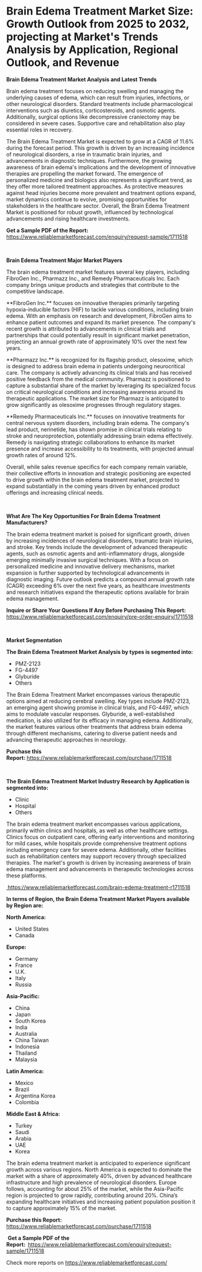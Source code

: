 <p><h1>Brain Edema Treatment Market Size: Growth Outlook from 2025 to 2032, projecting at Market's Trends Analysis by Application, Regional Outlook, and Revenue</h1></p><p><strong>Brain Edema Treatment Market Analysis and Latest Trends</strong></p>
<p><p>Brain edema treatment focuses on reducing swelling and managing the underlying causes of edema, which can result from injuries, infections, or other neurological disorders. Standard treatments include pharmacological interventions such as diuretics, corticosteroids, and osmotic agents. Additionally, surgical options like decompressive craniectomy may be considered in severe cases. Supportive care and rehabilitation also play essential roles in recovery.</p><p>The Brain Edema Treatment Market is expected to grow at a CAGR of 11.6% during the forecast period. This growth is driven by an increasing incidence of neurological disorders, a rise in traumatic brain injuries, and advancements in diagnostic techniques. Furthermore, the growing awareness of brain edema's implications and the development of innovative therapies are propelling the market forward. The emergence of personalized medicine and biologics also represents a significant trend, as they offer more tailored treatment approaches. As protective measures against head injuries become more prevalent and treatment options expand, market dynamics continue to evolve, promising opportunities for stakeholders in the healthcare sector. Overall, the Brain Edema Treatment Market is positioned for robust growth, influenced by technological advancements and rising healthcare investments.</p></p>
<p><strong>Get a Sample PDF of the Report:&nbsp;</strong> <a href="https://www.reliablemarketforecast.com/enquiry/request-sample/1711518?utm_campaign=2717&utm_medium=2&utm_source=Github&utm_content=ia&utm_term=03032025&utm_id=brain-edema-treatment">https://www.reliablemarketforecast.com/enquiry/request-sample/1711518</a></p>
<p>&nbsp;</p>
<p><strong>Brain Edema Treatment Major Market Players</strong></p>
<p><p>The brain edema treatment market features several key players, including FibroGen Inc., Pharmazz Inc., and Remedy Pharmaceuticals Inc. Each company brings unique products and strategies that contribute to the competitive landscape.</p><p>**FibroGen Inc.** focuses on innovative therapies primarily targeting hypoxia-inducible factors (HIF) to tackle various conditions, including brain edema. With an emphasis on research and development, FibroGen aims to enhance patient outcomes and expand its market presence. The company's recent growth is attributed to advancements in clinical trials and partnerships that could potentially result in significant market penetration, projecting an annual growth rate of approximately 10% over the next few years.</p><p>**Pharmazz Inc.** is recognized for its flagship product, olesoxime, which is designed to address brain edema in patients undergoing neurocritical care. The company is actively advancing its clinical trials and has received positive feedback from the medical community. Pharmazz is positioned to capture a substantial share of the market by leveraging its specialized focus on critical neurological conditions and increasing awareness around its therapeutic applications. The market size for Pharmazz is anticipated to grow significantly as olesoxime progresses through regulatory stages.</p><p>**Remedy Pharmaceuticals Inc.** focuses on innovative treatments for central nervous system disorders, including brain edema. The company's lead product, nerinetide, has shown promise in clinical trials relating to stroke and neuroprotection, potentially addressing brain edema effectively. Remedy is navigating strategic collaborations to enhance its market presence and increase accessibility to its treatments, with projected annual growth rates of around 12%.</p><p>Overall, while sales revenue specifics for each company remain variable, their collective efforts in innovation and strategic positioning are expected to drive growth within the brain edema treatment market, projected to expand substantially in the coming years driven by enhanced product offerings and increasing clinical needs.</p></p>
<p>&nbsp;</p>
<p><strong>What Are The Key Opportunities For Brain Edema Treatment Manufacturers?</strong></p>
<p><p>The brain edema treatment market is poised for significant growth, driven by increasing incidences of neurological disorders, traumatic brain injuries, and stroke. Key trends include the development of advanced therapeutic agents, such as osmotic agents and anti-inflammatory drugs, alongside emerging minimally invasive surgical techniques. With a focus on personalized medicine and innovative delivery mechanisms, market expansion is further supported by technological advancements in diagnostic imaging. Future outlook predicts a compound annual growth rate (CAGR) exceeding 6% over the next five years, as healthcare investments and research initiatives expand the therapeutic options available for brain edema management.</p></p>
<p><strong>Inquire or Share Your Questions If Any Before Purchasing This Report:</strong> <a href="https://www.reliablemarketforecast.com/enquiry/pre-order-enquiry/1711518?utm_campaign=2717&utm_medium=2&utm_source=Github&utm_content=ia&utm_term=03032025&utm_id=brain-edema-treatment">https://www.reliablemarketforecast.com/enquiry/pre-order-enquiry/1711518</a></p>
<p>&nbsp;</p>
<p><strong>Market Segmentation</strong></p>
<p><strong>The Brain Edema Treatment Market Analysis by types is segmented into:</strong></p>
<p><ul><li>PMZ-2123</li><li>FG-4497</li><li>Glyburide</li><li>Others</li></ul></p>
<p><p>The Brain Edema Treatment Market encompasses various therapeutic options aimed at reducing cerebral swelling. Key types include PMZ-2123, an emerging agent showing promise in clinical trials, and FG-4497, which aims to modulate vascular responses. Glyburide, a well-established medication, is also utilized for its efficacy in managing edema. Additionally, the market features various other treatments that address brain edema through different mechanisms, catering to diverse patient needs and advancing therapeutic approaches in neurology.</p></p>
<p><strong>Purchase this Report:&nbsp;</strong><a href="https://www.reliablemarketforecast.com/purchase/1711518?utm_campaign=2717&utm_medium=2&utm_source=Github&utm_content=ia&utm_term=03032025&utm_id=brain-edema-treatment">https://www.reliablemarketforecast.com/purchase/1711518</a></p>
<p>&nbsp;</p>
<p><strong>The Brain Edema Treatment Market Industry Research by Application is segmented into:</strong></p>
<p><ul><li>Clinic</li><li>Hospital</li><li>Others</li></ul></p>
<p><p>The brain edema treatment market encompasses various applications, primarily within clinics and hospitals, as well as other healthcare settings. Clinics focus on outpatient care, offering early interventions and monitoring for mild cases, while hospitals provide comprehensive treatment options including emergency care for severe edema. Additionally, other facilities such as rehabilitation centers may support recovery through specialized therapies. The market's growth is driven by increasing awareness of brain edema management and advancements in therapeutic technologies across these platforms.</p></p>
<p><a href="https://www.reliablemarketforecast.com/brain-edema-treatment-r1711518?utm_campaign=2717&utm_medium=2&utm_source=Github&utm_content=ia&utm_term=03032025&utm_id=brain-edema-treatment">&nbsp;https://www.reliablemarketforecast.com/brain-edema-treatment-r1711518</a></p>
<p><strong>In terms of Region, the Brain Edema Treatment Market Players available by Region are:</strong></p>
<p>
    <p> <strong> North America: </strong>
        <ul>
            <li>United States</li>
            <li>Canada</li>
        </ul>
        </p> 
    <p> <strong> Europe: </strong>
        <ul>
            <li>Germany</li>
            <li>France</li>
            <li>U.K.</li>
            <li>Italy</li>
            <li>Russia</li>
        </ul>
        </p> 
    <p> <strong> Asia-Pacific: </strong>
        <ul>
            <li>China</li>
            <li>Japan</li>
            <li>South Korea</li>
            <li>India</li>
            <li>Australia</li>
            <li>China Taiwan</li>
            <li>Indonesia</li>
            <li>Thailand</li>
            <li>Malaysia</li>
        </ul>
        </p> 
    <p> <strong> Latin America: </strong>
        <ul>
            <li>Mexico</li>
            <li>Brazil</li>
            <li>Argentina Korea</li>
            <li>Colombia</li>
        </ul>
        </p> 
    <p> <strong> Middle East & Africa: </strong>
        <ul>
            <li>Turkey</li>
            <li>Saudi</li>
            <li>Arabia</li>
            <li>UAE</li>
            <li>Korea</li>
        </ul>
    </p>
    </p>
<p><p>The brain edema treatment market is anticipated to experience significant growth across various regions. North America is expected to dominate the market with a share of approximately 40%, driven by advanced healthcare infrastructure and high prevalence of neurological disorders. Europe follows, accounting for about 25% of the market, while the Asia-Pacific region is projected to grow rapidly, contributing around 20%. China’s expanding healthcare initiatives and increasing patient population position it to capture approximately 15% of the market.</p></p>
<p><strong>Purchase this Report: </strong><a href="https://www.reliablemarketforecast.com/purchase/1711518?utm_campaign=2717&utm_medium=2&utm_source=Github&utm_content=ia&utm_term=03032025&utm_id=brain-edema-treatment">https://www.reliablemarketforecast.com/purchase/1711518</a></p>
<p>&nbsp;<strong>Get a Sample PDF of the Report:&nbsp;&nbsp;</strong><a href="https://www.reliablemarketforecast.com/enquiry/request-sample/1711518?utm_campaign=2717&utm_medium=2&utm_source=Github&utm_content=ia&utm_term=03032025&utm_id=brain-edema-treatment">https://www.reliablemarketforecast.com/enquiry/request-sample/1711518</a></p>
<p><strong></strong></p>
<p>Check more reports on <a href="https://www.reliablemarketforecast.com/?utm_campaign=2717&utm_medium=2&utm_source=Github&utm_content=ia&utm_term=03032025&utm_id=brain-edema-treatment">https://www.reliablemarketforecast.com/</a></p>